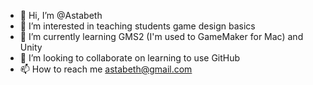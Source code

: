 - 👋 Hi, I’m @Astabeth
- 👀 I’m interested in teaching students game design basics
- 🌱 I’m currently learning GMS2 (I'm used to GameMaker for Mac) and Unity
- 💞️ I’m looking to collaborate on learning to use GitHub
- 📫 How to reach me astabeth@gmail.com

<!---
Astabeth/Astabeth is a ✨ special ✨ repository because its `README.md` (this file) appears on your GitHub profile.
You can click the Preview link to take a look at your changes.
--->

